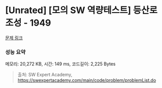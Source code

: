 # [Unrated] [모의 SW 역량테스트] 등산로 조성 - 1949 

[문제 링크](https://swexpertacademy.com/main/code/problem/problemDetail.do?contestProbId=AV5PoOKKAPIDFAUq) 

### 성능 요약

메모리: 20,272 KB, 시간: 149 ms, 코드길이: 2,225 Bytes



> 출처: SW Expert Academy, https://swexpertacademy.com/main/code/problem/problemList.do